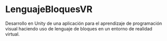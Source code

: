# LenguajeBloquesVR
Desarrollo en Unity de una aplicación para el aprendizaje de programación visual haciendo uso de lenguaje de bloques en un entorno de realidad virtual.
